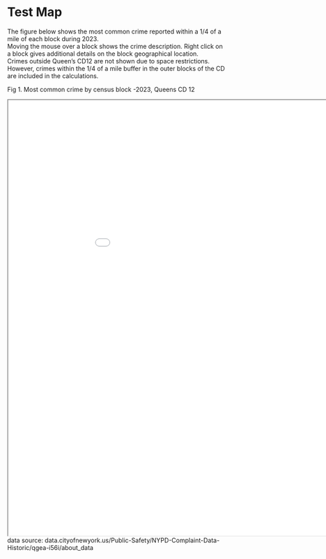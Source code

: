 # Test Map 
The figure below shows the most common crime reported within a 1/4 of a mile of each block during 2023. <br>
Moving the mouse over a block shows the crime description. Right click on a block gives additional details on the block geographical location. <br>
Crimes outside Queen’s CD12 are not shown due to space restrictions. However, crimes within the 1/4 of a mile buffer in the outer blocks of the CD are included in the calculations. <br>

Fig 1. Most common crime by census block -2023,  Queens CD 12 <br>
<iframe src="test_map3.html" height="1000" width="1000"></iframe> <br>
data source: data.cityofnewyork.us/Public-Safety/NYPD-Complaint-Data-Historic/qgea-i56i/about_data
